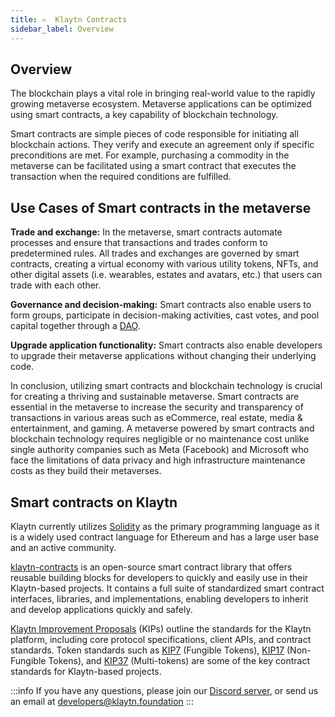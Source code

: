 ```yaml
---
title: ✍️  Klaytn Contracts
sidebar_label: Overview
---
```


## Overview <a id="contract overview"></a>
The blockchain plays a vital role in bringing real-world value to the rapidly growing metaverse ecosystem. Metaverse applications can be optimized using smart contracts, a key capability of blockchain technology.  

Smart contracts are simple pieces of code responsible for initiating all blockchain actions. They verify and execute an agreement only if specific preconditions are met. For example, purchasing a commodity in the metaverse can be facilitated using a smart contract that executes the transaction when the required conditions are fulfilled. 

## Use Cases of Smart contracts in the metaverse <a id="Usecases of smart contract in Metaverse"></a>

**Trade and exchange:** In the metaverse, smart contracts automate processes and ensure that transactions and trades conform to predetermined rules. All trades and exchanges are governed by smart contracts, creating a virtual economy with various utility tokens, NFTs, and other digital assets (i.e. wearables, estates and avatars, etc.) that users can trade with each other. 

**Governance and decision-making:** Smart contracts also enable users to form groups, participate in decision-making activities, cast votes, and pool capital together through a [DAO](https://en.wikipedia.org/wiki/Decentralized_autonomous_organization).

**Upgrade application functionality:** 
Smart contracts also enable developers to upgrade their metaverse applications without changing their underlying code.

In conclusion, utilizing smart contracts and blockchain technology is crucial for creating a thriving and sustainable metaverse. Smart contracts are essential in the metaverse to increase the security and transparency of transactions in various areas such as eCommerce, real estate, media & entertainment, and gaming. A metaverse powered by smart contracts and blockchain technology requires negligible or no maintenance cost unlike single authority companies such as Meta (Facebook) and Microsoft who face the limitations of data privacy and high infrastructure maintenance costs as they build their metaverses.

## Smart contracts on Klaytn <a id="Smart contracts on Klaytn"></a>

Klaytn currently utilizes [Solidity](https://github.com/ethereum/solidity) as the primary programming language as it is a widely used contract language for Ethereum and has a large user base and an active community.

[klaytn-contracts](https://github.com/klaytn/klaytn-contracts) is an open-source smart contract library that offers reusable building blocks for developers to quickly and easily use in their Klaytn-based projects. It contains a full suite of standardized smart contract interfaces, libraries, and implementations, enabling developers to inherit and develop applications quickly and safely. 

[Klaytn Improvement Proposals](https://kips.klaytn.foundation/) (KIPs) outline the standards for the Klaytn platform, including core protocol specifications, client APIs, and contract standards. Token standards such as [KIP7](https://kips.klaytn.foundation/KIPs/kip-7) (Fungible Tokens), [KIP17](https://kips.klaytn.foundation/KIPs/kip-17) (Non-Fungible Tokens), and [KIP37](https://kips.klaytn.foundation/KIPs/kip-37) (Multi-tokens) are some of the key contract standards for Klaytn-based projects.


:::info
If you have any questions, please join our [Discord server](https://discord.io/KlaytnOfficial), or send us an email at developers@klaytn.foundation
:::